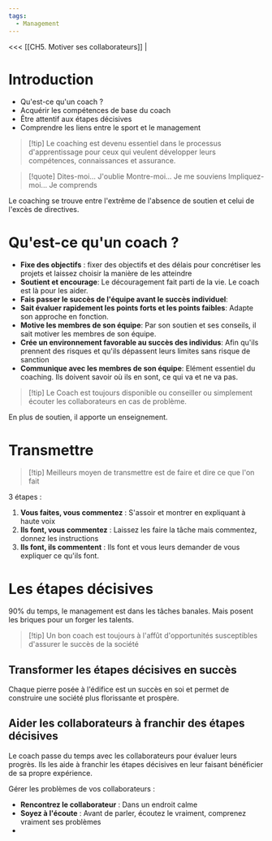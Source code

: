 ```yaml
---
tags:
  - Management
---
```

<<< [[CH5. Motiver ses collaborateurs]] |

# Introduction
- Qu'est-ce qu'un coach ?
- Acquérir les compétences de base du coach
- Être attentif aux étapes décisives
- Comprendre les liens entre le sport et le management
> [!tip] Le coaching est devenu essentiel dans le processus d'apprentissage pour ceux qui veulent développer leurs compétences, connaissances et assurance.

> [!quote] 
> Dites-moi... J'oublie
> Montre-moi... Je me souviens
> Impliquez-moi... Je comprends

Le coaching se trouve entre l'extrême de l'absence de soutien et celui de l'excès de directives.

# Qu'est-ce qu'un coach ?
- **Fixe des objectifs** : fixer des objectifs et des délais pour concrétiser les projets et laissez choisir la manière de les atteindre
- **Soutient et encourage**: Le découragement fait parti de la vie. Le coach est là pour les aider.
- **Fais passer le succès de l'équipe avant le succès individuel**: 
- **Sait évaluer rapidement les points forts et les points faibles**: Adapte son approche en fonction.
- **Motive les membres de son équipe**: Par son soutien et ses conseils, il sait motiver les membres de son équipe.
- **Crée un environnement favorable au succès des individus**: Afin qu'ils prennent des risques et qu'ils dépassent leurs limites sans risque de sanction
- **Communique avec les membres de son équipe**: Elément essentiel du coaching. Ils doivent savoir où ils en sont, ce qui va et ne va pas.

>[!tip] Le Coach est toujours disponible ou conseiller ou simplement écouter les collaborateurs en cas de problème.

En plus de soutien, il apporte un enseignement.
# Transmettre

>[!tip] Meilleurs moyen de transmettre est de faire et dire ce que l'on fait

3 étapes :
1. **Vous faites, vous commentez** : S'assoir et montrer en expliquant à haute voix
2. **Ils font, vous commentez** : Laissez les faire la tâche mais commentez, donnez les instructions
3. **Ils font, ils commentent** : Ils font et vous leurs demander de vous expliquer ce qu'ils font.


# Les étapes décisives

90% du temps, le management est dans les tâches banales. Mais posent les briques pour un forger les talents.

> [!tip] Un bon coach est toujours à l'affût d'opportunités susceptibles d'assurer le succès de la société

## Transformer les étapes décisives en succès
Chaque pierre posée à l'édifice est un succès en soi et permet de construire une société plus florissante et prospère.

## Aider les collaborateurs à franchir des étapes décisives
Le coach passe du temps avec les collaborateurs pour évaluer leurs progrès. Ils les aide à franchir les étapes décisives en leur faisant bénéficier de sa propre expérience.

Gérer les problèmes de vos collaborateurs : 
- **Rencontrez le collaborateur** : Dans un endroit calme
- **Soyez à l'écoute** : Avant de parler, écoutez le vraiment, comprenez vraiment ses problèmes
- 
